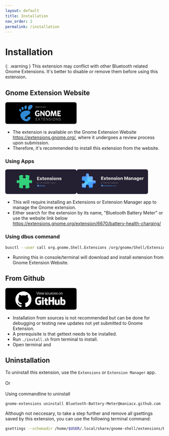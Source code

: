 ```yaml
---
layout: default
title: Installation
nav_order: 2
permalink: /installation
---
```


# Installation

{: .warning }
This extension may conflict with other Bluetooth related Gnome Extensions. It's better to disable or remove them before using this extension.

## Gnome Extension Website

[<img src="./assets/images/home/get-it-on-gnome-extension.png" width="45%">](https://extensions.gnome.org/extension/6670/battery-health-charging/)

* The extension is available on the Gnome Extension Website https://extensions.gnome.org/, where it undergoes a review process upon submission.
* Therefore, it's recommended to install this extension from the website.

### Using Apps

[<img src="./assets/images/installation/extension.png" width="45%">](https://flathub.org/apps/org.gnome.Extensions)[<img src="./assets/images/installation/extension-manager.png" width="45%" class="float-right">](https://flathub.org/apps/com.mattjakeman.ExtensionManager)

* This will require installing an Extensions or Extension Manager app to manage the Gnome extension.
* Either search for the extension by its name, "Bluetooth Battery Meter" or use the website link below<br><https://extensions.gnome.org/extension/6670/battery-health-charging/>

### Using dbus command

```bash
busctl --user call org.gnome.Shell.Extensions /org/gnome/Shell/Extensions org.gnome.Shell.Extensions InstallRemoteExtension s Bluetooth-Battery-Meter@maniacx.github.com
```
* Running this in console/terminal will download and install extension from Gnome Extension Website.

## From Github

[<img src="./assets/images/home/view-sources-on-github.png" width="45%">](https://github.com/maniacx/Bluetooth-Battery-Meter)

* Installation from sources is not recommended but can be done for debugging or testing new updates not yet submitted to Gnome Extension.
* A prerequisite is that gettext needs to be installed.
* Run `./install.sh` from terminal to install.
* Open terminal and

## Uninstallation

To uninstall this extension, use the `Extensions`  or `Extension Manager` app.
<br>
<br>
Or
<br>
<br>
Using commandline to uninstall
```bash
gnome-extensions uninstall Bluetooth-Battery-Meter@maniacx.github.com
```
Although not neccesary, to take a step further and remove all gsettings saved by this extension, you can use the following terminal command:
```bash
gsettings --schemadir /home/$USER/.local/share/gnome-shell/extensions/Bluetooth-Battery-Meter@maniacx.github.com/schemas reset-recursively org.gnome.shell.extensions.Bluetooth-Battery-Meter
```


